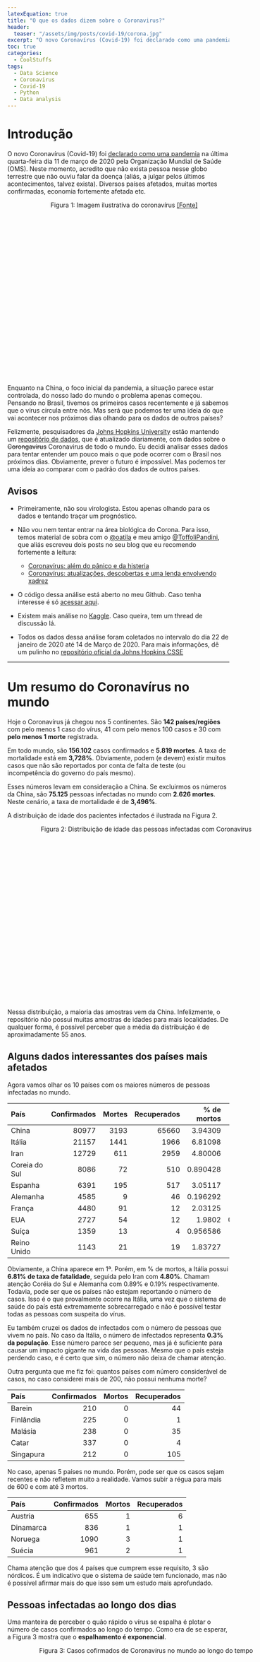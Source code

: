 ```yaml
---
latexEquation: true
title: "O que os dados dizem sobre o Coronavirus?"
header:
  teaser: "/assets/img/posts/covid-19/corona.jpg"
excerpt: "O novo Coronavírus (Covid-19) foi declarado como uma pandemia na última quarta-feira dia 11 de março de 2020 pela Organização Mundial de Saúde (OMS). Tento entender melhor o vírus olhando para os dados reportados por vários países no mundo."
toc: true
categories:
  - CoolStuffs
tags:
  - Data Science
  - Coronavirus
  - Covid-19
  - Python
  - Data analysis
---
```


# Introdução
O novo Coronavírus (Covid-19) foi [declarado como uma pandemia](https://www.who.int/dg/speeches/detail/who-director-general-s-opening-remarks-at-the-media-briefing-on-covid-19---11-march-2020) na última quarta-feira dia 11 de março de 2020 pela Organização Mundial de Saúde (OMS). Neste momento, acredito que não exista pessoa nesse globo terrestre que não ouviu falar da doença (aliás, a julgar pelos últimos acontecimentos, talvez exista). Diversos países afetados, muitas mortes confirmadas, economia fortemente afetada etc. 

<figure style="width: 450px; height: 400px;" class="align-center">
  
  <img src="{{ site.url }}{{ site.baseurl }}/assets/img/posts/covid-19/corona.jpg" alt="">

  <figcaption style="text-align: center;">
    Figura 1: Imagem ilustrativa do coronavírus <a href="https://www.health.harvard.edu/diseases-and-conditions/coronavirus-resource-center">[Fonte]</a>
  </figcaption>

</figure>

Enquanto na China, o foco inicial da pandemia, a situação parece estar controlada, do nosso lado do mundo o problema apenas começou. Pensando no Brasil, tivemos os primeiros casos recentemente e já sabemos que o vírus circula entre nós. Mas será que podemos ter uma ideia do que vai acontecer nos próximos dias olhando para os dados de outros países?

Felizmente, pesquisadores da [Johns Hopkins University](https://www.jhu.edu/) estão mantendo um [repositório de dados](https://github.com/CSSEGISandData/COVID-19), que é atualizado diariamente, com dados sobre o ~~Corongavirus~~ Coronavirus de todo o mundo. Eu decidi analisar esses dados para tentar entender um pouco mais o que pode ocorrer com o Brasil nos próximos dias. Obviamente, prever o futuro é impossível. Mas podemos ter uma ideia ao comparar com o padrão dos dados de outros países.

## Avisos
- Primeiramente, não sou virologista. Estou apenas olhando para os dados e tentando traçar um prognóstico. 

- Não vou nem tentar entrar na área biológica do Corona. Para isso, temos material de sobra com o [@oatila](https://twitter.com/oatila) e meu amigo [@ToffoliPandini](https://twitter.com/ToffoliPandini), que aliás escreveu dois posts no seu blog que eu recomendo fortemente a leitura: 
  - [Coronavírus: além do pânico e da histeria](http://papirosgermesefoguetes.blogspot.com/2020/02/coronavirus-alem-do-panico-e-da-histeria.html)
  - [Coronavírus: atualizações, descobertas e uma lenda envolvendo xadrez](http://papirosgermesefoguetes.blogspot.com/2020/03/com-o-avanco-da-doenca-desde-o-final-de.html)

- O código dessa análise está aberto no meu Github. Caso tenha interesse é só [acessar aqui](https://github.com/paaatcha/covid-19).

- Existem mais análise no [Kaggle](https://www.kaggle.com/sudalairajkumar/novel-corona-virus-2019-dataset). Caso queira, tem um thread de discussão lá.

- Todos os dados dessa análise foram coletados no intervalo do dia 22 de janeiro de 2020 até 14 de Março de 2020. Para mais informações, dê um pulinho no [repositório oficial da Johns Hopkins CSSE](https://github.com/CSSEGISandData/COVID-19)

___


# Um resumo do Coronavírus no mundo

Hoje o Coronavírus já chegou nos 5 continentes. São **142 países/regiões** com pelo menos 1 caso do vírus, 41 com pelo menos 100 casos e 30 com **pelo menos 1 morte** registrada. 

Em todo mundo, são **156.102** casos confirmados e **5.819 mortes**. A taxa de mortalidade está em **3,728%**. Obviamente, podem (e devem) existir muitos casos que não são reportados por conta de falta de teste (ou incompetência do governo do país mesmo).

Esses números levam em consideração a China. Se excluirmos os números da China, são **75.125** pessoas infectadas no mundo com **2.626 mortes**. Neste cenário, a taxa de mortalidade é de **3,496%**.

A distribuição de idade dos pacientes infectados é ilustrada na Figura 2.

 
<figure style="width: 550px; height: 400px;" class="align-center">
  
  <img src="{{ site.url }}{{ site.baseurl }}/assets/img/posts/covid-19/distribuicao_idades.png" alt="">

  <figcaption style="text-align: center;">
    Figura 2: Distribuição de idade das pessoas infectadas com Coronavírus
  </figcaption>

</figure>

Nessa distribuição, a maioria das amostras vem da China. Infelizmente, o repositório não possui muitas amostras de idades para mais localidades. De qualquer forma, é possível perceber que a média da distribuição é de aproximadamente 55 anos.

## Alguns dados interessantes dos países mais afetados

Agora vamos olhar os 10 países com os maiores números de pessoas infectadas no mundo.

| País             | Confirmados |   Mortes | Recuperados | % de mortos | % População |
|:-----------------|------------:|---------:|------------:|------------:|------------:|
| China            |       80977 |     3193 |       65660 |    3.94309  | 0.00581426  |
| Itália           |       21157 |     1441 |        1966 |    6.81098  | 0.03501     |
| Iran             |       12729 |      611 |        2959 |    4.80006  | 0.0155611   |
| Coreia do Sul    |        8086 |       72 |         510 |    0.890428 | 0.0156598   |
| Espanha          |        6391 |      195 |         517 |    3.05117  | 0.0136783   |
| Alemanha         |        4585 |        9 |          46 |    0.196292 | 0.0055289   |
| França           |        4480 |       91 |          12 |    2.03125  | 0.00668784  |
| EUA              |        2727 |       54 |          12 |    1.9802   | 0.000833518 |
| Suíça            |        1359 |       13 |           4 |    0.956586 | 0.0159572   |
| Reino Unido      |        1143 |       21 |          19 |    1.83727  | 0.00171908  |


Obviamente, a China aparece em 1ª. Porém, em % de mortos, a Itália possui **6.81% de taxa de fatalidade**, seguida pelo Iran com **4.80%**. Chamam atenção Coréia do Sul e Alemanha com 0.89% e 0.19% respectivamente. Todavia, pode ser que os países não estejam reportando o número de casos. Isso é o que provalmente ocorre na Itália, uma vez que o sistema de saúde do país está extremamente sobrecarregado e não é possível testar todas as pessoas com suspeita do vírus.

Eu também cruzei os dados de infectados com o número de pessoas que vivem no país. No caso da Itália, o número de infectados representa **0.3% da população**. Esse número parece ser pequeno, mas já é suficiente para causar um impacto gigante na vida das pessoas. Mesmo que o país esteja perdendo caso, e é certo que sim, o número não deixa de chamar atenção.

Outra pergunta que me fiz foi: quantos países com número considerável de casos, no caso considerei mais de 200, não possui nenhuma morte?

| País             | Confirmados |   Mortos | Recuperados | 
|:-----------------|------------:|---------:|------------:|
| Barein           |         210 |        0 |          44 |
| Finlândia        |         225 |        0 |           1 |
| Malásia          |         238 |        0 |          35 |
| Catar            |         337 |        0 |           4 |
| Singapura        |         212 |        0 |         105 |

No caso, apenas 5 países no mundo. Porém, pode ser que os casos sejam recentes e não refletem muito a realidade. Vamos subir a régua para mais de 600 e com até 3 mortos.

| País             | Confirmados |   Mortos | Recuperados |
|:-----------------|------------:|---------:|------------:|
| Austria          |         655 |        1 |           6 |
| Dinamarca        |         836 |        1 |           1 |
| Noruega          |        1090 |        3 |           1 |
| Suécia           |         961 |        2 |           1 |

Chama atenção que dos 4 países que cumprem esse requisito, 3 são nórdicos. É um indicativo que o sistema de saúde tem funcionado, mas não é possível afirmar mais do que isso sem um estudo mais aprofundado.

## Pessoas infectadas ao longo dos dias
Uma manteira de perceber o quão rápido o vírus se espalha é plotar o número de casos confirmados ao longo do tempo. Como era de se esperar, a Figura 3 mostra que o **espalhamento é exponencial**.


<figure style="width: 550px; height: 400px;" class="align-center">
  
  <img src="{{ site.url }}{{ site.baseurl }}/assets/img/posts/covid-19/casos_conf_mundo.png" alt="">

  <figcaption style="text-align: center;">
    Figura 3: Casos cofirmados de Coronavírus no mundo ao longo do tempo
  </figcaption>

</figure>

O mesmo pode ser feito para o número de mortes:

<figure style="width: 550px; height: 400px;" class="align-center">
  
  <img src="{{ site.url }}{{ site.baseurl }}/assets/img/posts/covid-19/mortes_mundo.png" alt="">

  <figcaption style="text-align: center;">
    Figura 4: Número de mortos no mundo ao longo do tempo
  </figcaption>

</figure>

Porém, como a epidemia já teve seu pico na China, os dados de lá distorcem um pouco a realidade do resto do mundo. Portanto, vamos plotar o mesmo gráfico sem o caso da China:


<figure style="width: 550px; height: 400px;" class="align-center">
  
  <img src="{{ site.url }}{{ site.baseurl }}/assets/img/posts/covid-19/casos_conf_mundo_sem_china.png" alt="">

  <figcaption style="text-align: center;">
    Figura 5: Casos cofirmados de Coronavírus no mundo SEM a China ao longo do tempo
  </figcaption>

</figure>

Agora sim percebemos um comportamento bem mais exponencial! Os números ainda estão crescendo! E perceba que o vírus começa a realmente se espalhar no mundo por volta do dia 21 de fevereiro. Isso significa que cerca de 25 dias atrás a situação aparentava estar "controlada".

Fazendo o mesmo para o número de mortos, ou seja, retirando os dados da China, nós temos a seguinte curva:

<figure style="width: 550px; height: 400px;" class="align-center">
  
  <img src="{{ site.url }}{{ site.baseurl }}/assets/img/posts/covid-19/mortes_mundo_sem_china.png" alt="">

  <figcaption style="text-align: center;">
    Figura 6: Número de mortos no mundo SEM a China ao longo do tempo
  </figcaption>

</figure>

Como era de se esperar, o número de mortes também crescem exponencialmente e número de vítimas ainda vai crescer bastante.

## Olhando para os dados da China
O que tem sido reportado é que a China está voltando a vida normal. Portanto, vamos analisar o número de caso e de morte do país asiático. 

<figure style="width: 550px; height: 400px;" class="align-center">
  
  <img src="{{ site.url }}{{ site.baseurl }}/assets/img/posts/covid-19/casos_conf_na_china.png" alt="">

  <figcaption style="text-align: center;">
    Figura 7: Casos cofirmados de Coronavírus apenas na China ao longo do tempo
  </figcaption>

</figure>


Olha que interessante, a China está realmente controlando a contaminação. Perceba que a curva segue uma função [sigmoid](https://en.wikipedia.org/wiki/Sigmoid_function) ($$f(x) = \frac{1}{1 + e^{-ax}}$$). Se você não conhece, essa é curva de uma sigmoid:

<figure style="width: 550px; height: 300px;" class="align-center">
  
  <img src="{{ site.url }}{{ site.baseurl }}/assets/img/posts/covid-19/sigmoid.png" alt="">

  <figcaption style="text-align: center;">
    Figura 8: Curva de uma função sigmoid
  </figcaption>

</figure>


 **Acontece que nenhuma epidemia segue uma exponencial/logaritmo e sim uma sigmoid!** No mundo real o número de pessoas é limitado e eventualmente as pessoas morrem. Se infectar todo mundo, matar todo mundo ou parar de infectar, a curva se achata no topo. Logo, o que o mundo está vivendo é a primeira metade de uma função sigmoid! A China já está na parte final, na qual o número de infectados estabiliza. 

Obviamente, o número de mortos segue a mesma curva:

<figure style="width: 550px; height: 400px;" class="align-center">
  
  <img src="{{ site.url }}{{ site.baseurl }}/assets/img/posts/covid-19/mortes_china.png" alt="">

  <figcaption style="text-align: center;">
    Figura 9: Número de mortos apenas na China ao longo do tempo
  </figcaption>

</figure>

Olha que bela sigmoid! Por mais que muitos queiram negar, a ciência funciona e não é fantasia!

# Analisando alguns países isoladamente
Agora vamos dar uma olhada em alguns países no mundo e buscar um padrão dessa sigmoid. Eu separei os dados de Itália, França, EUA, Alemanha, Coréia do Sul, Iran e Espanha. Não vou entrar em detalhes de todos pois o post ficaria imenso. Mas você encontra todos os [gráficos lá no meu Github](https://github.com/paaatcha/covid-19/blob/master/analysis.ipynb).


Dessa lista de países, Itália e Iran estão em situações caóticas. Começando pelo número de infectados, a curva não da nem sinal de recuperação:

<figure style="width: 550px; height: 800px;" class="align-center">
  
  <img src="{{ site.url }}{{ site.baseurl }}/assets/img/posts/covid-19/casos_conf_italia.png" alt="">
  <img src="{{ site.url }}{{ site.baseurl }}/assets/img/posts/covid-19/casos_conf_iran.png" alt="">

  <figcaption style="text-align: center;">
    Figura 10: Casos cofirmados de Coronavírus na Itália (acima) e Iran (abaixo) ao longo do tempo
  </figcaption>

</figure>

Perceba que do dia 12 de março para o dia 14, o número de casos subiu radicalmente. Chama a atenção pois a Itália entrou em quarentena. Portanto, ou as pessoas não estão cumprindo ou só divulgaram esses dados agora. Vamos ter que aguardar mais tempo para saber mais. 

Como já vimos nas tabelas anteriores, Iran e Itália estão com altos números de mortos:


<figure style="width: 550px; height: 800px;" class="align-center">
  
  <img src="{{ site.url }}{{ site.baseurl }}/assets/img/posts/covid-19/mortes_na_italia.png" alt="">
  <img src="{{ site.url }}{{ site.baseurl }}/assets/img/posts/covid-19/mortes_na_iran.png" alt="">

  <figcaption style="text-align: center;">
    Figura 11: Número de mortos apenas na Itália (acima) e Iran (abaixo) ao longo do tempo
  </figcaption>

</figure>

Perceba que no mesmo período do dia 12 de março para o dia 14, o número de mortos quase dobra na Itália. Pode ser que estão reportando com um pouco de atraso, mas é impressionante de qualquer forma. 


França, EUA, Alemanha e Espanha também estão com curvas bem acentuadas (ver Figura 13) e não vou gastar muito tempo com eles aqui pois quero destacar o caso da Coréia do Sul. Vamos dar uma olhada nos casos confirmados ao longo do tempo:

<figure style="width: 550px; height: 400px;" class="align-center">
  
  <img src="{{ site.url }}{{ site.baseurl }}/assets/img/posts/covid-19/casos_conf_coreia.png" alt="">

  <figcaption style="text-align: center;">
    Figura 12: Casos cofirmados de Coronavírus na Coréia do Sul ao longo do tempo
  </figcaption>

</figure>

Perceba que a Coréia do Sul já atingiu a segunda metade da sigmoid. Isso significa que o país está seguindo a curva da China e começando a superar a epidemia. Dessa lista de países citados acima, ela é a única que a epidemia está diminuindo ao invés de aumentando. Isso é mostrado na próxima figura, na qual todos os gráficos são plotados juntos:

<figure style="width: 550px; height: 400px;" class="align-center">
  
  <img src="{{ site.url }}{{ site.baseurl }}/assets/img/posts/covid-19/casos_confirmados_paises.png" alt="">

  <figcaption style="text-align: center;">
    Figura 13: Comparando a curva de casos confirmados ao longo do tempo entre os países
  </figcaption>

</figure>

Observe como a curva da Coréia do Sul se difere das demais e como Itália e Iran estão bem mais íngreme.


# Analisando como a epidemia começou nos países
Para concluir esse post, quero observar como é a curva de casos no começo da epidemia. Minha intenção é encontrar um padrão e fazer um prognóstico para o Brasil, uma vez que o Corona acabou de chegar por aqui.

Vamos comparar a curva Brasileira com Itália, Iran, França, Espanha e Alemanha. Para mais países, novamente, dê uma olhada no meu [Github](https://github.com/paaatcha/covid-19/blob/master/analysis.ipynb). Para começar, vamos a curva Brasileira:


<figure style="width: 550px; height: 400px;" class="align-center">
  
  <img src="{{ site.url }}{{ site.baseurl }}/assets/img/posts/covid-19/prim_casos_conf_brasil.png" alt="">

  <figcaption style="text-align: center;">
    Figura 14: Casos cofirmados de Coronavírus no Brasil ao longo do tempo
  </figcaption>

</figure>

Perceba que do dia 13 para 14 de março o número se manteve. Isso por que o Ministério da Saúde anunciou que [não vai mais testar todas as pessoas, apenas internados](https://saude.estadao.com.br/noticias/geral,internacao-por-gripe-grave-sera-criterio-para-testar-para-novo-coronavirus,70003226350). Segundo especialistas, isso é preocupante. Prejudica um pouco análise, mas é que temos para hoje!

Vamos observar os gráficos dos demais países no começo da epidemia, ou seja, antes de 1000 infectados:

<figure style="width: 550px; height: 2000px;" class="align-center">
  
  <img src="{{ site.url }}{{ site.baseurl }}/assets/img/posts/covid-19/prim_casos_conf_italia.png" alt="">
  <img src="{{ site.url }}{{ site.baseurl }}/assets/img/posts/covid-19/prim_casos_conf_iran.png" alt="">
  <img src="{{ site.url }}{{ site.baseurl }}/assets/img/posts/covid-19/prim_casos_conf_france.png" alt="">
  <img src="{{ site.url }}{{ site.baseurl }}/assets/img/posts/covid-19/prim_casos_conf_espanha.png" alt="">
  <img src="{{ site.url }}{{ site.baseurl }}/assets/img/posts/covid-19/prim_casos_conf_alemanha.png" alt="">

  <figcaption style="text-align: center;">
    Figura 15: Casos cofirmados de Coronavírus na Itália, Iran, França, Espanha e Alemanha no começo da epidemia
  </figcaption>

</figure>

Observe que se os números corretos fossem divulgados pelo governo Brasileiro para o dia 14 de março, nossa curva estaria muito parecido com as do 5 países acima. Plotando a curva de todos juntos, temos:


<figure style="width: 550px; height: 400px;" class="align-center">
  
  <img src="{{ site.url }}{{ site.baseurl }}/assets/img/posts/covid-19/primeiros_casos_paises.png" alt="">

  <figcaption style="text-align: center;">
    Figura 16: Casos cofirmados de Coronavírus no início da epidemia. Comparação entre os países.
  </figcaption>

</figure>

Neste último gráfico, podemos perceber que o Brasil segue o padrão (exceto pelo último dia) dos demais países. As datas dos dias não estão especificada no gráfico pois os países apresentaram essas curvas em datas diferentes. 

# Conclusão

O Corona vírus acabou de chegar no país e, comparando com outros países no mundo, podemos esperar um crescimento grande nos próximos dias no nosso país. Infelizmente o governo parou de testar as pessoas e muita gente não está respeitando o isolamento. Isso pode agravar muito a nossa situação. Portanto, faça a sua parte! Evite multidões, lave as mãos, não espirre nos coleguinhas, etc. O vírus pode não ser letal para sua faixa etária, mas você pode contaminar e matar outra, principalmente as mais idosas. Então tenha responsabilidade!


Se você encontrou algum erro ou tem alguma sugestão, sinta-se livre para entrar em contato comigo via e-mail ou twitter.

Até a próxima.